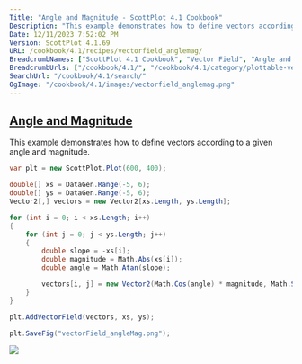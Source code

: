 ```yaml
---
Title: "Angle and Magnitude - ScottPlot 4.1 Cookbook"
Description: "This example demonstrates how to define vectors according to a given angle and magnitude."
Date: 12/11/2023 7:52:02 PM
Version: ScottPlot 4.1.69
URL: /cookbook/4.1/recipes/vectorfield_anglemag/
BreadcrumbNames: ["ScottPlot 4.1 Cookbook", "Vector Field", "Angle and Magnitude"]
BreadcrumbUrls: ["/cookbook/4.1/", "/cookbook/4.1/category/plottable-vector-field", "/cookbook/4.1/recipes/vectorfield_anglemag/"]
SearchUrl: "/cookbook/4.1/search/"
OgImage: "/cookbook/4.1/images/vectorfield_anglemag.png"
---
```


<h2><a href='/cookbook/4.1/recipes/vectorfield_anglemag/'>Angle and Magnitude</a></h2>

This example demonstrates how to define vectors according to a given angle and magnitude.

```cs
var plt = new ScottPlot.Plot(600, 400);

double[] xs = DataGen.Range(-5, 6);
double[] ys = DataGen.Range(-5, 6);
Vector2[,] vectors = new Vector2[xs.Length, ys.Length];

for (int i = 0; i < xs.Length; i++)
{
    for (int j = 0; j < ys.Length; j++)
    {
        double slope = -xs[i];
        double magnitude = Math.Abs(xs[i]);
        double angle = Math.Atan(slope);

        vectors[i, j] = new Vector2(Math.Cos(angle) * magnitude, Math.Sin(angle) * magnitude);
    }
}

plt.AddVectorField(vectors, xs, ys);

plt.SaveFig("vectorField_angleMag.png");
```

<img src='../../images/vectorfield_anglemag.png' class='d-block mx-auto my-5' />


